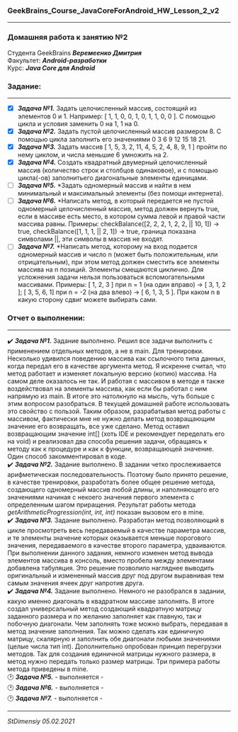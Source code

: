 ### GeekBrains_Course_JavaCoreForAndroid_HW_Lesson_2_v2
---
### Домашняя работа к занятию №2
Студента GeekBrains ***Веремеенко Дмитрия***    
Факультет: ***Android-разработки***    
Курс: ***Java Core для Android***    
### Задание:
---
- [X] ***Задача №1.***	Задать целочисленный массив, состоящий из элементов 0 и 1. Например: [ 1, 1, 0, 0, 1, 0, 1, 1, 0, 0 ].
С помощью цикла и условия заменить 0 на 1, 1 на 0.    
- [X] ***Задача №2.***	Задать пустой целочисленный массив размером 8. С помощью цикла заполнить его значениями 0 3 6 9 12 15 18 21.    
- [X] ***Задача №3.***	Задать массив [ 1, 5, 3, 2, 11, 4, 5, 2, 4, 8, 9, 1 ] пройти по нему циклом, и числа меньшие 6 умножить на 2.    
- [X] ***Задача №4.***	Создать квадратный двумерный целочисленный массив (количество строк и столбцов одинаковое), и с помощью цикла(-ов)
заполнитьего диагональные элементы единицами.    
- [ ] ***Задача №5.***	*Задать одномерный массив и найти в нем минимальный и максимальный элементы (без помощи интернета).    
- [ ] ***Задача №6.***	*Написать метод, в который передается не пустой одномерный целочисленный массив, метод должен вернуть true,
если в массиве есть место, в котором сумма левой и правой части массива равны. Примеры: checkBalance([2, 2, 2, 1, 2, 2, || 10, 1]) → true,
checkBalance([1, 1, 1, || 2, 1]) → true, граница показана символами ||, эти символы в массив не входят.    
- [ ] ***Задача №7.***	*Написать метод, которому на вход подается одномерный массив и число n (может быть положительным, или отрицательным),
при этом метод должен сместить все элементы массива на n позиций. Элементы смещаются циклично. Для усложнения задачи нельзя пользоваться 
вспомогательными массивами. Примеры: [ 1, 2, 3 ] при n = 1 (на один вправо) -> [ 3, 1, 2 ]; [ 3, 5, 6, 1] при n = -2 (на два влево) -> [ 6, 1, 3, 5 ].
При каком n в какую сторону сдвиг можете выбирать сами.    
        
### Отчет о выполнении:
---    
:heavy_check_mark: ***Задача №1.***	Задание выполнено. Решил все задачи выполнить с применением отдельных методов,
а не в main. Для тренировки. Несколько удивился поведению массива как ссылочного типа данных, когда передал его в качестве
аргумента метод. Я искренне считал, что метод работает и изменяет локальную версию (копию) массива.
На самом деле оказалось не так. И работая с массивом в методе я также воздействовал на элементы массива, как если бы
работал с ним напрямую из main. В итоге это натолкнуло на мысль, чуть больше с этим вопросом разобраться.
В текущей домашней работе использовать это свойство с пользой. Таким образом, разрабатывая метод работы с массивом,
фактически мне не нужно делать метод возвращающим значение его возвращать, все уже сделано.
Метод оставил возвращающим значение int[] (хоть IDE и рекомендует переделать его на void) и реализовал два способа 
решения задачи, обращаясь к методу как к процедуре и как к функции, возвращающей значение.
Один способ закомментировал в коде.    
:heavy_check_mark: ***Задача №2.***	Задание выполнено. В задании четко прослеживается арифметическая последовательность.
Поэтому было принято решение, в качестве тренировки, разработать более общее решение метода, создающего одномерный 
массив любой длины, и наполняющего его значениями начиная с некоего значения первого элемента с определенным 
шагом приращения. Результат работы метода *getArithmeticProgression(int, int, int)* показан вызовом его в mine.   
:heavy_check_mark: ***Задача №3.***	Задание выполнено. Разработан метод позволяющий в цикле просмотреть весь передаваемый
в качестве параметра массив, и те элементы значение которых оказывается меньше порогового значения,
передаваемого в качестве второго параметра, удваиваются. При выполнении данного задания, немного изменен метод вывода 
элементов массива в консоль, вместо пробела между элементами добавлена табуляция. Это решение позволило нагляднее выводить 
оригинальный и измененный массив друг под другом выравнивая тем самым значения ячеек друг напротив друга.    
:heavy_check_mark: ***Задача №4.***	Задание выполнено. Немного не разобрался в задании, какую именно диагональ в квадратном
массиве заполнять. В итоге создал универсальный метод создающий квадратную матрицу заданного размера и по желанию
заполняет как главную, так и побочную диагонали. Чем заполнять тоже можно выбрать, передавая в метод значение заполнения.
Так можно сделать как единичную матрицу, скалярную и заполнить обе диагонали любыми значениями (целые числа тип int).
Дополнительно опробован принцип перегрузки методов. Так для создания единичной матрицы нужного размера, в метод нужно
передать только размер матрицы. Три примера работы метода приведены в mine.    
:clock2: ***Задача №5.***	 - выполняется -       
:clock2: ***Задача №6.***	 - выполняется -     
:clock2: ***Задача №7.***	 - выполняется -      
   
   
---   

*StDimensiy 05.02.2021*
